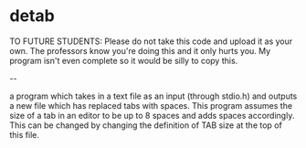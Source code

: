 # detab

TO FUTURE STUDENTS: Please do not take this code and upload
it as your own. The professors know you're doing this and it
only hurts you. My program isn't even complete so it would
be silly to copy this.

--

a program which takes in a text file
as an input (through stdio.h) and outputs a new
file which has replaced tabs with spaces.
This program assumes the size of a tab in an
editor to be up to 8 spaces and adds spaces
accordingly. This can be changed by changing
the definition of TAB size at the top of this
file.
